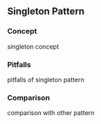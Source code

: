 ## Singleton Pattern

### Concept
singleton concept

### Pitfalls
pitfalls of singleton pattern


### Comparison
comparison with other pattern

